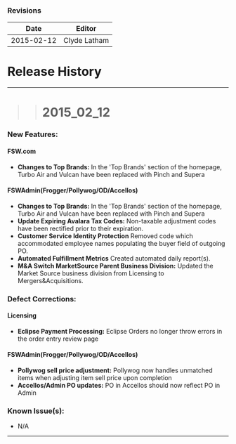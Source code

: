 ### Revisions
| Date | Editor |
| -------- | -------- | 
|2015-02-12|Clyde Latham|

# Release History
___

>> # __2015_02_12__

### __New Features:__

#### FSW.com 
* __Changes to Top Brands:__ In the 'Top Brands' section of the homepage, Turbo Air and Vulcan have been replaced with Pinch and Supera

#### FSWAdmin(Frogger/Pollywog/OD/Accellos)

* __Changes to Top Brands:__ In the 'Top Brands' section of the homepage, Turbo Air and Vulcan have been replaced with Pinch and Supera
* __Update Expiring Avalara Tax Codes:__ Non-taxable adjustment codes have been rectified prior to their expiration. 
* __Customer Service Identity Protection__ Removed code which accommodated employee names populating the buyer field of outgoing PO.
* __Automated Fulfillment Metrics__ Created automated daily report(s). 
* __M&A Switch MarketSource Parent Business Division:__ Updated the Market Source business division from Licensing to Mergers&Acquisitions.

### __Defect Corrections:__

#### Licensing
* __Eclipse Payment Processing:__ Eclipse Orders no longer throw errors in the order entry review page

#### FSWAdmin(Frogger/Pollywog/OD/Accellos)
* __Pollywog sell price adjustment:__ Pollywog now handles unmatched items when adjusting item sell price upon completion 
* __Accellos/Admin PO updates:__ PO in Accellos should now reflect PO in Admin 

### __Known Issue(s):__
* N/A
___
